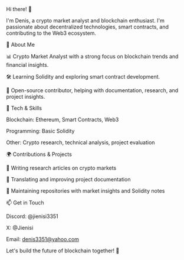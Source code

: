 Hi there! 👋

I'm Denis, a crypto market analyst and blockchain enthusiast. I'm passionate about decentralized technologies, smart contracts, and contributing to the Web3 ecosystem.

🚀 About Me

📊 Crypto Market Analyst with a strong focus on blockchain trends and financial insights.

🛠️ Learning Solidity and exploring smart contract development.

📝 Open-source contributor, helping with documentation, research, and project insights.

🔧 Tech & Skills

Blockchain: Ethereum, Smart Contracts, Web3

Programming: Basic Solidity

Other: Crypto research, technical analysis, project evaluation

🌍 Contributions & Projects

📖 Writing research articles on crypto markets

📜 Translating and improving project documentation

📂 Maintaining repositories with market insights and Solidity notes

📫 Get in Touch

Discord: @jienisi3351

X: @Jienisi

Email: denis3351@yahoo.com

Let's build the future of blockchain together! 🚀

<!--
**jienisi/jienisi** is a ✨ _special_ ✨ repository because its `README.md` (this file) appears on your GitHub profile.

Here are some ideas to get you started:

- 🔭 I’m currently working on ...
- 🌱 I’m currently learning ...
- 👯 I’m looking to collaborate on ...
- 🤔 I’m looking for help with ...
- 💬 Ask me about ...
- 📫 How to reach me: ...
- 😄 Pronouns: ...
- ⚡ Fun fact: ...
-->
